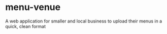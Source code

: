 # menu-venue
A web application for smaller and local business to upload their menus in a quick, clean format
